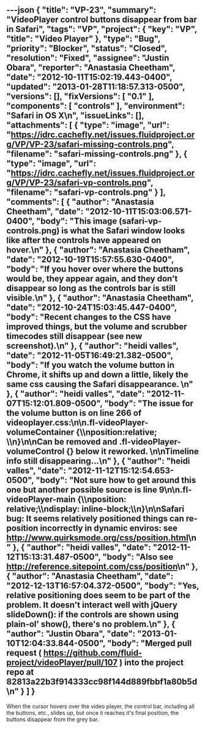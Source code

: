 ---json
{
  "title": "VP-23",
  "summary": "VideoPlayer control buttons disappear from bar in Safari",
  "tags": "VP",
  "project": {
    "key": "VP",
    "title": "Video Player"
  },
  "type": "Bug",
  "priority": "Blocker",
  "status": "Closed",
  "resolution": "Fixed",
  "assignee": "Justin Obara",
  "reporter": "Anastasia Cheetham",
  "date": "2012-10-11T15:02:19.443-0400",
  "updated": "2013-01-28T11:18:57.313-0500",
  "versions": [],
  "fixVersions": [
    "0.1"
  ],
  "components": [
    "controls"
  ],
  "environment": "Safari in OS X\n",
  "issueLinks": [],
  "attachments": [
    {
      "type": "image",
      "url": "https://idrc.cachefly.net/issues.fluidproject.org/VP/VP-23/safari-missing-controls.png",
      "filename": "safari-missing-controls.png"
    },
    {
      "type": "image",
      "url": "https://idrc.cachefly.net/issues.fluidproject.org/VP/VP-23/safari-vp-controls.png",
      "filename": "safari-vp-controls.png"
    }
  ],
  "comments": [
    {
      "author": "Anastasia Cheetham",
      "date": "2012-10-11T15:03:06.571-0400",
      "body": "This image (safari-vp-controls.png) is what the Safari window looks like after the controls have appeared on hover.\n"
    },
    {
      "author": "Anastasia Cheetham",
      "date": "2012-10-19T15:57:55.630-0400",
      "body": "If you hover over where the buttons would be, they appear again, and they don't disappear so long as the controls bar is still visible.\n"
    },
    {
      "author": "Anastasia Cheetham",
      "date": "2012-10-24T15:03:45.447-0400",
      "body": "Recent changes to the CSS have improved things, but the volume and scrubber timecodes still disappear (see new screenshot).\n"
    },
    {
      "author": "heidi valles",
      "date": "2012-11-05T16:49:21.382-0500",
      "body": "If you watch the volume button in Chrome, it shifts up and down a little, likely the same css causing the Safari disappearance.&#x20;\n"
    },
    {
      "author": "heidi valles",
      "date": "2012-11-07T15:12:01.809-0500",
      "body": "The issue for the volume button is on line 266 of videoplayer.css:\n\n.fl-videoPlayer-volumeContainer {\\\nposition:relative;   \\\n}\n\nCan be removed and .fl-videoPlayer-volumeControl {} below it reworked.&#x20;\n\nTimeline info still disappearing...\n"
    },
    {
      "author": "heidi valles",
      "date": "2012-11-12T15:12:54.653-0500",
      "body": "Not sure how to get around this one but another possible source is line 9\n\n.fl-videoPlayer-main {\\\nposition: relative;\\\ndisplay: inline-block;\\\n}\n\nSafari bug: It seems relatively positioned things can re-position incorrectly in dynamic enviros: see <http://www.quirksmode.org/css/position.html>\n"
    },
    {
      "author": "heidi valles",
      "date": "2012-11-12T15:13:31.487-0500",
      "body": "Also see <http://reference.sitepoint.com/css/position>\n"
    },
    {
      "author": "Anastasia Cheetham",
      "date": "2012-12-13T16:57:04.372-0500",
      "body": "Yes, relative positioning does seem to be part of the problem. It doesn't interact well with jQuery slideDown(): if the controls are shown using plain-ol' show(), there's no problem.\n"
    },
    {
      "author": "Justin Obara",
      "date": "2013-01-10T12:04:33.844-0500",
      "body": "Merged pull request ( <https://github.com/fluid-project/videoPlayer/pull/107> ) into the project repo at 82813a22b3f914333cc98f144d889fbbf1a80b5d\n"
    }
  ]
}
---
When the cursor hovers over the video player, the control bar, including all the buttons, etc., slides up, but once it reaches it's final position, the buttons disappear from the grey bar.

        